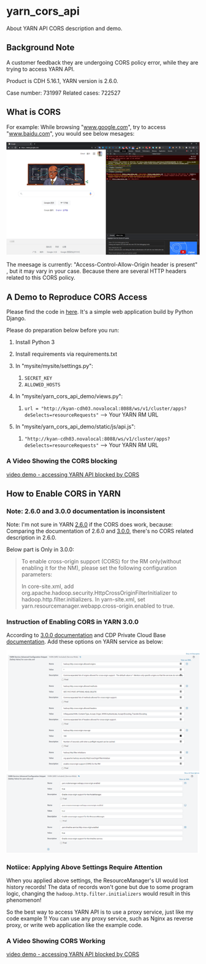 # yarn_cors_api #
About YARN API CORS description and demo.

## Background Note ##

A customer feedback they are undergoing CORS policy error, while they are trying to access YARN API.

Product is CDH 5.16.1, YARN version is 2.6.0.

Case number: 731997
Related cases: 722527

## What is CORS ##

For example:
While browsing "www.google.com", try to access "www.baidu.com", you would see below mesages:

![seeing CORS error][imageSeeingCorsError]

[imageSeeingCorsError]: ./docs/imgs/cosole_cors.png

The meesage is currently: "Access-Control-Allow-Origin header is present" , but it may vary in your case. Because there are several HTTP headers related to this CORS policy.

## A Demo to Reproduce CORS Access 

Please find the code in [here](./demo).
It's a simple web application build by Python Django.

Please do preparation below before you run:

1. Install Python 3
2. Install requirements via requirements.txt
3.  In "mysite/mysite/settings.py":
    
    1. `SECRET_KEY`
    2. `ALLOWED_HOSTS`

4.  In "mysite/yarn_cors_api_demo/views.py":

    1. `url = "http://kyan-cdh03.novalocal:8088/ws/v1/cluster/apps?deSelects=resourceRequests"` --> Your YARN RM URL

5.  In "mysite/yarn_cors_api_demo/static/js/api.js":
    
    1. `"http://kyan-cdh03.novalocal:8088/ws/v1/cluster/apps?deSelects=resourceRequests"` --> Your YARN RM URL

### A Video Showing the CORS blocking ###

[video demo - accessing YARN API blocked by CORS][imageVideoDemo]

[imageVideoDemo]: ./docs/imgs/cors_demo_compressed.mp4

## How to Enable CORS in YARN ##

### Note: 2.6.0 and 3.0.0 documentation is inconsistent ###

Note: I'm not sure in YARN [2.6.0][rMApi-2.6.0] if the CORS does work, because:
Comparing the documentation of 2.6.0 and [3.0.0][rMApi-3.0.0], there's no CORS related description in 2.6.0.

Below part is Only in 3.0.0:

> To enable cross-origin support (CORS) for the RM only(without enabling it for the NM), please set the following configuration parameters:
> 
> In core-site.xml, add org.apache.hadoop.security.HttpCrossOriginFilterInitializer to hadoop.http.filter.initializers. In yarn-site.xml, set yarn.resourcemanager.webapp.cross-origin.enabled to true.

[rMApi-2.6.0]: https://archive.cloudera.com/cdh5/cdh/5/hadoop-2.6.0-cdh5.12.0/hadoop-yarn/hadoop-yarn-site/ResourceManagerRest.html
[rMApi-3.0.0]: https://archive.cloudera.com/cdh6/6.0.1/docs/hadoop-3.0.0-cdh6.0.1/hadoop-yarn/hadoop-yarn-site/ResourceManagerRest.html#Enabling_CORS_support

### Instruction of Enabling CORS in YARN 3.0.0 ###

According to [3.0.0 documentation][rMApi-3.0.0] and CDP Private Cloud Base [documentation][cdpPrivCDoc].
Add these options on YARN service as below:

![YARN core-site.xml][corsRmCoreSite]
![YARN yarn-site.xml][corsYarnSite]

[cdpPrivCDoc]: https://docs.cloudera.com/cdp-private-cloud-base/7.1.3/yarn-security/topics/yarn-configure-cross-origin-support-for-yarn.html
[corsRmCoreSite]: ./docs/imgs/cors_core_site.png
[corsYarnSite]: ./docs/imgs/cors_yarn_site.png

### Notiice: Applying Above Settings Require Attention ###

When you applied above settings, the ResourceManager's UI would lost history records!
The data of records won't gone but due to some program logic, changing the `hadoop.http.filter.initializers` would result in this phenomenon!

So the best way to access YARN API is to use a proxy service, just like my code example 1!
You can use any proxy service, such as Nginx as reverse proxy, or write web application like the example code.

### A Video Showing CORS Working ###

[video demo - accessing YARN API blocked by CORS][YarnApiCorsEnabled]

[YarnApiCorsEnabled]: ./docs/imgs/yarn_cors_enabled_compressed.mp4

